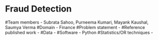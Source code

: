 # Fraud Detection
#Team members - Subrata Sahoo, Purneema Kumari, Mayank Kaushal, Saumya Verma
#Domain - Finance
#Problem statement - 
#Reference published work - 
#Data - 
#Software - Python
#Statistics/OR techniques - 

